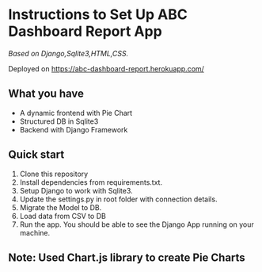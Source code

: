 # Instructions to Set Up ABC Dashboard Report App

_Based on Django,Sqlite3,HTML,CSS._

Deployed on https://abc-dashboard-report.herokuapp.com/

## What you have

- A dynamic frontend with Pie Chart
- Structured DB in Sqlite3
- Backend with Django Framework

## Quick start

1. Clone this repository
2. Install dependencies from requirements.txt.
3. Setup Django to work with Sqlite3. 
4. Update the settings.py in root folder with connection details.
5. Migrate the Model to DB.
6. Load data from CSV to DB
4. Run the app. You should be able to see the Django App running on your machine.

## Note: Used Chart.js library to create Pie Charts 
